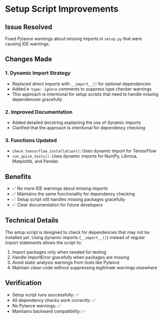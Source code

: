 # Setup Script Improvements

## Issue Resolved

Fixed Pylance warnings about missing imports in `setup.py` that were causing IDE warnings.

## Changes Made

### 1. Dynamic Import Strategy

- Replaced direct imports with `__import__()` for optional dependencies
- Added `# type: ignore` comments to suppress type checker warnings
- This approach is intentional for setup scripts that need to handle missing dependencies gracefully

### 2. Improved Documentation

- Added detailed docstring explaining the use of dynamic imports
- Clarified that the approach is intentional for dependency checking

### 3. Functions Updated

- `check_tensorflow_installation()`: Uses dynamic import for TensorFlow
- `run_quick_tests()`: Uses dynamic imports for NumPy, Librosa, Matplotlib, and Pandas

## Benefits

- ✅ No more IDE warnings about missing imports
- ✅ Maintains the same functionality for dependency checking
- ✅ Setup script still handles missing packages gracefully
- ✅ Clear documentation for future developers

## Technical Details

The setup script is designed to check for dependencies that may not be installed yet. Using dynamic imports (`__import__()`) instead of regular import statements allows the script to:

1. Import packages only when needed for testing
2. Handle ImportError gracefully when packages are missing
3. Avoid static analysis warnings from tools like Pylance
4. Maintain clean code without suppressing legitimate warnings elsewhere

## Verification

- Setup script runs successfully: ✅
- All dependency checks work correctly: ✅
- No Pylance warnings: ✅
- Maintains backward compatibility: ✅
